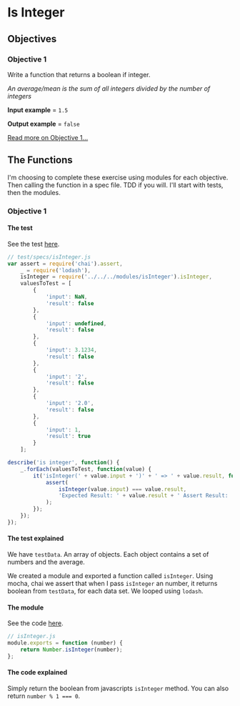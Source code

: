# Is Integer
## Objectives
### Objective 1
Write a function that returns a boolean if integer.

*An average/mean is the sum of all integers divided by the number of integers*

**Input example** = `1.5`

**Output example** = `false`

[Read more on Objective 1...](#Objective-1)

## The Functions
I'm choosing to complete these exercise using modules for each objective. Then calling the function in a spec file. TDD if you will. I'll start with tests, then the modules.

### <div id="Objective-1">Objective 1</div>
#### The test
See the test [here](../../javascript/modules/test/specs/isInteger.js).

```js
// test/specs/isInteger.js
var assert = require('chai').assert,
    _ = require('lodash'),
    isInteger = require('../../../modules/isInteger').isInteger,
    valuesToTest = [
        {
            'input': NaN,
            'result': false
        },
        {
            'input': undefined,
            'result': false
        },
        {
            'input': 3.1234,
            'result': false
        },
        {
            'input': '2',
            'result': false
        },
        {
            'input': '2.0',
            'result': false
        },
        {
            'input': 1,
            'result': true
        }
    ];

describe('is integer', function() {
    _.forEach(valuesToTest, function(value) {
        it('isInteger(' + value.input + ')' + ' => ' + value.result, function() {
            assert(
                isInteger(value.input) === value.result,
                'Expected Result: ' + value.result + ' Assert Result: ' + isInteger(value.input)
            );
        });
    });
});
```
#### The test explained
We have `testData`. An array of objects. Each object contains a set of numbers and the average.

We created a module and exported a function called `isInteger`. Using mocha, chai we assert that when I pass `isInteger` an number, it returns boolean from `testData`, for each data set. We looped using `lodash`.

#### The module
See the code [here](../../javascript/modules/isInteger.js).

```js
// isInteger.js
module.exports = function (number) {
    return Number.isInteger(number);
};
```
#### The code explained
Simply return the boolean from javascripts `isInteger` method. You can also return `number % 1 === 0`.
